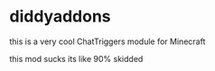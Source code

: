 # diddyaddons
this is a very cool ChatTriggers module for Minecraft



this mod sucks its like 90% skidded
